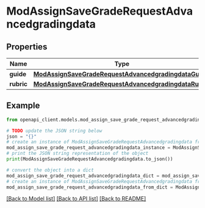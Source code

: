# ModAssignSaveGradeRequestAdvancedgradingdata


## Properties

Name | Type | Description | Notes
------------ | ------------- | ------------- | -------------
**guide** | [**ModAssignSaveGradeRequestAdvancedgradingdataGuide**](ModAssignSaveGradeRequestAdvancedgradingdataGuide.md) |  | [optional] 
**rubric** | [**ModAssignSaveGradeRequestAdvancedgradingdataRubric**](ModAssignSaveGradeRequestAdvancedgradingdataRubric.md) |  | [optional] 

## Example

```python
from openapi_client.models.mod_assign_save_grade_request_advancedgradingdata import ModAssignSaveGradeRequestAdvancedgradingdata

# TODO update the JSON string below
json = "{}"
# create an instance of ModAssignSaveGradeRequestAdvancedgradingdata from a JSON string
mod_assign_save_grade_request_advancedgradingdata_instance = ModAssignSaveGradeRequestAdvancedgradingdata.from_json(json)
# print the JSON string representation of the object
print(ModAssignSaveGradeRequestAdvancedgradingdata.to_json())

# convert the object into a dict
mod_assign_save_grade_request_advancedgradingdata_dict = mod_assign_save_grade_request_advancedgradingdata_instance.to_dict()
# create an instance of ModAssignSaveGradeRequestAdvancedgradingdata from a dict
mod_assign_save_grade_request_advancedgradingdata_from_dict = ModAssignSaveGradeRequestAdvancedgradingdata.from_dict(mod_assign_save_grade_request_advancedgradingdata_dict)
```
[[Back to Model list]](../README.md#documentation-for-models) [[Back to API list]](../README.md#documentation-for-api-endpoints) [[Back to README]](../README.md)


